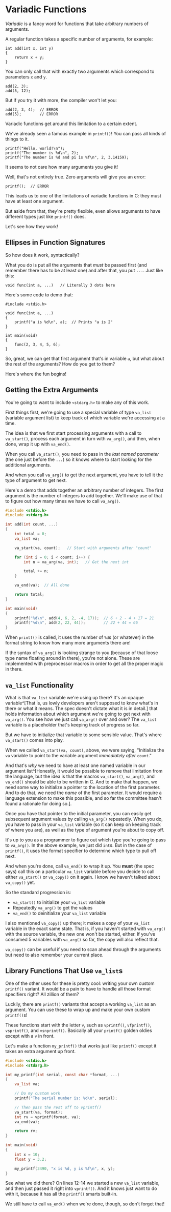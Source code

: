 <!-- Beej's guide to C

# vim: ts=4:sw=4:nosi:et:tw=72
-->

# Variadic Functions

_Variadic_ is a fancy word for functions that take arbitrary numbers of
arguments.

A regular function takes a specific number of arguments, for example:

``` {.c}
int add(int x, int y)
{
    return x + y;
}
```

You can only call that with exactly two arguments which correspond to
parameters `x` and `y`.

``` {.c}
add(2, 3);
add(5, 12);
```

But if you try it with more, the compiler won't let you:

``` {.c}
add(2, 3, 4);  // ERROR
add(5);        // ERROR
```

Variadic functions get around this limitation to a certain extent.

We've already seen a famous example in `printf()`! You can pass all
kinds of things to it.

``` {.c}
printf("Hello, world!\n");
printf("The number is %d\n", 2);
printf("The number is %d and pi is %f\n", 2, 3.14159);
```

It seems to not care how many arguments you give it!

Well, that's not entirely true. Zero arguments will give you an error:

``` {.c}
printf();  // ERROR
```

This leads us to one of the limitations of variadic functions in C: they
must have at least one argument.

But aside from that, they're pretty flexible, even allows arguments to
have different types just like `printf()` does.

Let's see how they work!

## Ellipses in Function Signatures

So how does it work, syntactically?

What you do is put all the arguments that _must_ be passed first (and
remember there has to be at least one) and after that, you put `...`.
Just like this:

``` {.c}
void func(int a, ...)   // Literally 3 dots here
```

Here's some code to demo that:

``` {.c}
#include <stdio.h>

void func(int a, ...)
{
    printf("a is %d\n", a);  // Prints "a is 2"
}

int main(void)
{
    func(2, 3, 4, 5, 6);
}
```

So, great, we can get that first argument that's in variable `a`, but
what about the rest of the arguments? How do you get to them?

Here's where the fun begins!

## Getting the Extra Arguments

You're going to want to include `<stdarg.h>` to make any of this work.

First things first, we're going to use a special variable of type
`va_list` (variable argument list) to keep track of which variable we're
accessing at a time.

The idea is that we first start processing arguments with a call to
`va_start()`, process each argument in turn with `va_arg()`, and then,
when done, wrap it up with `va_end()`.

When you call `va_start()`, you need to pass in the _last named
parameter_ (the one just before the `...`) so it knows where to start
looking for the additional arguments.

And when you call `va_arg()` to get the next argument, you have to tell
it the type of argument to get next.

Here's a demo that adds together an arbitrary number of integers. The
first argument is the number of integers to add together. We'll make use
of that to figure out how many times we have to call `va_arg()`.

``` {.c .numberLines}
#include <stdio.h>
#include <stdarg.h>

int add(int count, ...)
{
    int total = 0;
    va_list va;

    va_start(va, count);   // Start with arguments after "count"

    for (int i = 0; i < count; i++) {
        int n = va_arg(va, int);   // Get the next int

        total += n;
    }

    va_end(va);  // All done

    return total;
}

int main(void)
{
    printf("%d\n", add(4, 6, 2, -4, 17));  // 6 + 2 - 4 + 17 = 21
    printf("%d\n", add(2, 22, 44));        // 22 + 44 = 66
}
```

When `printf()` is called, it uses the number of `%d`s (or whatever) in
the format string to know how many more arguments there are!

If the syntax of `va_arg()` is looking strange to you (because of that
loose type name floating around in there), you're not alone. These are
implemented with preprocessor macros in order to get all the proper
magic in there.

## `va_list` Functionality

What is that `va_list` variable we're using up there? It's an opaque
variable^[That is, us lowly developers aren't supposed to know what's in
there or what it means. The spec doesn't dictate what it is in detail.]
that holds information about which argument we're going to get next with
`va_arg()`. You see how we just call `va_arg()` over and over? The
`va_list` variable is a placeholder that's keeping track of progress so
far.

But we have to initialize that variable to some sensible value. That's
where `va_start()` comes into play.

When we called `va_start(va, count)`, above, we were saying, "Initialize
the `va` variable to point to the variable argument _immediately after_
`count`."

And that's _why_ we need to have at least one named variable in our
argument list^[Honestly, it would be possible to remove that limitation
from the language, but the idea is that the macros `va_start()`,
`va_arg()`, and `va_end()` should be able to be written in C. And to
make that happen, we need some way to initialize a pointer to the
location of the first parameter. And to do that, we need the _name_ of
the first parameter. It would require a language extension to make this
possible, and so far the committee hasn't found a rationale for doing
so.].

Once you have that pointer to the initial parameter, you can easily get
subsequent argument values by calling `va_arg()` repeatedly. When you
do, you have to pass in your `va_list` variable (so it can keep on
keeping track of where you are), as well as the type of argument you're
about to copy off.

It's up to you as a programmer to figure out which type you're going to
pass to `va_arg()`. In the above example, we just did `int`s. But in the
case of `printf()`, it uses the format specifier to determine which type
to pull off next.

And when you're done, call `va_end()` to wrap it up. You **must** (the
spec says) call this on a particular `va_list` variable before you
decide to call either `va_start()` or `va_copy()` on it again. I know we
haven't talked about `va_copy()` yet.

So the standard progression is:

* `va_start()` to initialize your `va_list` variable
* Repeatedly `va_arg()` to get the values
* `va_end()` to deinitialize your `va_list` variable

I also mentioned `va_copy()` up there; it makes a copy of your `va_list`
variable in the exact same state. That is, if you haven't started with
`va_arg()` with the source variable, the new one won't be started,
either. If you've consumed 5 variables with `va_arg()` so far, the copy
will also reflect that.

`va_copy()` can be useful if you need to scan ahead through the
arguments but need to also remember your current place.

## Library Functions That Use `va_list`s

One of the other uses for these is pretty cool: writing your own custom
`printf()` variant. It would be a pain to have to handle all those
format specifiers right? All zillion of them?

Luckily, there are `printf()` variants that accept a working `va_list`
as an argument. You can use these to wrap up and make your own custom
`printf()`s!

These functions start with the letter `v`, such as `vprintf()`,
`vfprintf()`, `vsprintf()`, and `vsnprintf()`. Basically all your
`printf()` golden oldies except with a `v` in front.

Let's make a function `my_printf()` that works just like `printf()`
except it takes an extra argument up front.

``` {.c .numberLines}
#include <stdio.h>
#include <stdarg.h>

int my_printf(int serial, const char *format, ...)
{
    va_list va;

    // Do my custom work
    printf("The serial number is: %d\n", serial);

    // Then pass the rest off to vprintf()
    va_start(va, format);
    int rv = vprintf(format, va);
    va_end(va);

    return rv;
}

int main(void)
{
    int x = 10;
    float y = 3.2;

    my_printf(3490, "x is %d, y is %f\n", x, y);
}
```

See what we did there?  On lines 12-14 we started a new `va_list`
variable, and then just passed it right into `vprintf()`. And it knows
just want to do with it, because it has all the `printf()` smarts
built-in.

We still have to call `va_end()` when we're done, though, so don't
forget that!